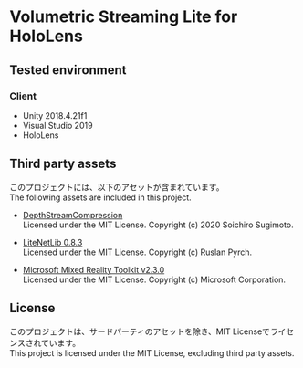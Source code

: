 # Volumetric Streaming Lite for HoloLens

## Tested environment
### Client
- Unity 2018.4.21f1
- Visual Studio 2019
- HoloLens

## Third party assets
このプロジェクトには、以下のアセットが含まれています。  
The following assets are included in this project.

- [DepthStreamCompression](https://github.com/sotanmochi/DepthStreamCompression)  
  Licensed under the MIT License. Copyright (c) 2020 Soichiro Sugimoto.

- [LiteNetLib 0.8.3](https://github.com/RevenantX/LiteNetLib/releases/tag/v0.8.3)  
  Licensed under the MIT License. Copyright (c) Ruslan Pyrch.

- [Microsoft Mixed Reality Toolkit v2.3.0](https://github.com/microsoft/MixedRealityToolkit-Unity/releases/tag/v2.3.0)  
  Licensed under the MIT License. Copyright (c) Microsoft Corporation.

## License
このプロジェクトは、サードパーティのアセットを除き、MIT Licenseでライセンスされています。  
This project is licensed under the MIT License, excluding third party assets.
